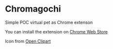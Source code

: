 Chromagochi
===========

Simple POC virtual pet as Chrome extenson

You can install the extension on [Chrome Web Store](https://chrome.google.com/webstore/detail/chromagochi/beegmjpglpekcgcegnpikjnndlblacif)

Icon from [Open Clipart](http://openclipart.org/detail/2690/rabbit-by-machovka)
